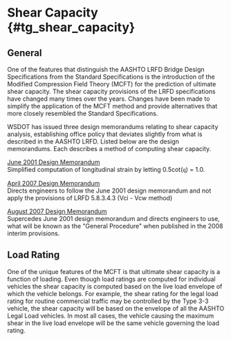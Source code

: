 Shear Capacity {#tg_shear_capacity}
======================================

## General
One of the features that distinguish the AASHTO LRFD Bridge Design Specifications from the Standard Specifications is the introduction of the Modified Compression Field Theory (MCFT) for the prediction of ultimate shear capacity. The shear capacity provisions of the LRFD specifications have changed many times over the years. Changes have been made to simplify the application of the MCFT method and provide alternatives that more closely resembled the Standard Specifications.

WSDOT has issued three design memorandums relating to shear capacity analysis, establishing office policy that deviates slightly from what is described in the AASHTO LRFD. Listed below are the design memorandums. Each describes a method of computing shear capacity.

[June 2001 Design Memorandum](http://www.wsdot.wa.gov/eesc/bridge/designmemos/07-2001.htm)<br>
Simplified computation of longitudinal strain by letting 0.5cot(<span style="font-family:symbol">q</span>) = 1.0.

[April 2007 Design Memorandum](http://www.wsdot.wa.gov/eesc/bridge/designmemos/06-2007.htm)<br>
Directs engineers to follow the June 2001 design memorandum and not apply the provisions of LRFD 5.8.3.4.3 (Vci - Vcw method)

[August 2007 Design Memorandum](http://www.wsdot.wa.gov/eesc/bridge/designmemos/12-2007.htm)<br>
Supercedes June 2001 design memorandum and directs engineers to use, what will be known as the "General Procedure" when published in the 2008 interim provisions.

## Load Rating
One of the unique features of the MCFT is that ultimate shear capacity is a function of loading. Even though load ratings are computed for individual vehicles the shear capacity is computed based on the live load envelope of which the vehicle belongs. For example, the shear rating for the legal load rating for routine commercial traffic may be controlled by the Type 3-3 vehicle, the shear capacity will be based on the envelope of all the AASHTO Legal Load vehicles. In most all cases, the vehicle causing the maximum shear in the live load envelope will be the same vehicle governing the load rating.
